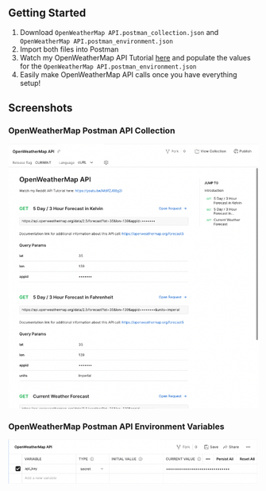<!-- GETTING STARTED -->

## Getting Started

1. Download `OpenWeatherMap API.postman_collection.json` and `OpenWeatherMap API.postman_environment.json`
2. Import both files into Postman
3. Watch my OpenWeatherMap API Tutorial [here](https://youtu.be/x9boO9x3TDA) and populate the values for the `OpenWeatherMap API.postman_environment.json`
4. Easily make OpenWeatherMap API calls once you have everything setup!

## Screenshots

### OpenWeatherMap Postman API Collection

 <img src="./Screenshots/OpenWeatherMap API Postman API Collection.png">
 
### OpenWeatherMap Postman API Environment Variables
  <img src="./Screenshots/OpenWeatherMap API Postman Environment Variables.png">
